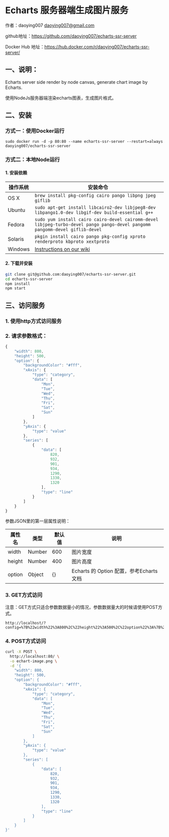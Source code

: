 # Echarts 服务器端生成图片服务


作者：daoying007 <daoying007@gmail.com>

github地址：https://github.com/daoying007/echarts-ssr-server

Docker Hub 地址：https://hub.docker.com/r/daoying007/echarts-ssr-server/


## 一、说明：
Echarts server side render by node canvas, generate chart image by Echarts.

使用NodeJs服务器端渲染echarts图表，生成图片格式。

## 二、安装
### 方式一：使用Docker运行

```
sudo docker run -d -p 80:80 --name echarts-ssr-server --restart=always daoying007/echarts-ssr-server
```


### 方式二：本地Node运行

#### 1. 安装依赖

操作系统 | 安装命令
----- | -----
OS X | `brew install pkg-config cairo pango libpng jpeg giflib`
Ubuntu | `sudo apt-get install libcairo2-dev libjpeg8-dev libpango1.0-dev libgif-dev build-essential g++`
Fedora | `sudo yum install cairo cairo-devel cairomm-devel libjpeg-turbo-devel pango pango-devel pangomm pangomm-devel giflib-devel`
Solaris | `pkgin install cairo pango pkg-config xproto renderproto kbproto xextproto`
Windows | [Instructions on our wiki](https://github.com/Automattic/node-canvas/wiki/Installation---Windows)

#### 2. 下载并安装
```bash
git clone git@github.com:daoying007/echarts-ssr-server.git
cd echarts-ssr-server
npm install
npm start
```


## 三、访问服务
### 1. 使用http方式访问服务

### 2. 请求参数格式：
```javascript
{
    "width": 800,
    "height": 500,
    "option": {
    	"backgroundColor": "#fff",
        "xAxis": {
            "type": "category",
            "data": [
                "Mon",
                "Tue",
                "Wed",
                "Thu",
                "Fri",
                "Sat",
                "Sun"
            ]
        },
        "yAxis": {
            "type": "value"
        },
        "series": [
            {
                "data": [
                    820,
                    932,
                    901,
                    934,
                    1290,
                    1330,
                    1320
                ],
                "type": "line"
            }
        ]
    }
}
```
参数JSON里的第一层属性说明：

|属性名|类型|默认值|说明|
|---|---|---|---|
|width|Number|600|图片宽度|
|height|Number|400|图片高度|
|option|Object|{}|Echarts 的 Option 配置，参考Echarts文档|

### 3. GET方式访问
注意：GET方式只适合参数数据量小的情况，参数数据量大的时候请使用POST方式。
```
http://localhost/?config=%7B%22width%22%3A800%2C%22height%22%3A500%2C%22option%22%3A%7B%22backgroundColor%22%3A%22%23fff%22%2C%22xAxis%22%3A%7B%22type%22%3A%22category%22%2C%22data%22%3A%5B%22Mon%22%2C%22Tue%22%2C%22Wed%22%2C%22Thu%22%2C%22Fri%22%2C%22Sat%22%2C%22Sun%22%5D%7D%2C%22yAxis%22%3A%7B%22type%22%3A%22value%22%7D%2C%22series%22%3A%5B%7B%22data%22%3A%5B820%2C932%2C901%2C934%2C1290%2C1330%2C1320%5D%2C%22type%22%3A%22line%22%7D%5D%7D%7D
```

### 4. POST方式访问
```bash
curl -X POST \
  http://localhost:80/ \
  -o echart-image.png \
  -d '{
    "width": 800,
    "height": 500,
    "option": {
    	"backgroundColor": "#fff",
        "xAxis": {
            "type": "category",
            "data": [
                "Mon",
                "Tue",
                "Wed",
                "Thu",
                "Fri",
                "Sat",
                "Sun"
            ]
        },
        "yAxis": {
            "type": "value"
        },
        "series": [
            {
                "data": [
                    820,
                    932,
                    901,
                    934,
                    1290,
                    1330,
                    1320
                ],
                "type": "line"
            }
        ]
    }
}'
```